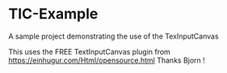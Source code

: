 # TIC-Example
A sample project demonstrating the use of the TexInputCanvas

This uses the FREE TextInputCanvas plugin from https://einhugur.com/Html/opensource.html
Thanks Bjorn !
